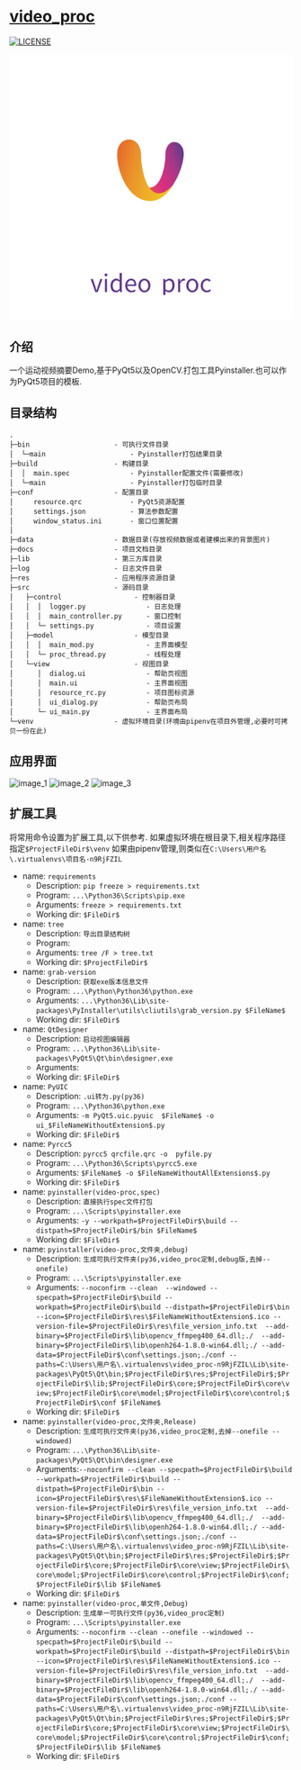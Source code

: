 
# [video_proc](https://github.com/Mainvooid/video_proc)
[![LICENSE](https://img.shields.io/badge/license-MIT-blue.svg)]()

![video_proc](icon.svg)

## 介绍

一个运动视频摘要Demo,基于PyQt5以及OpenCV.打包工具Pyinstaller.也可以作为PyQt5项目的模板.

## 目录结构
```
.
├─bin                     - 可执行文件目录
│  └─main                     - Pyinstaller打包结果目录
├─build                   - 构建目录
│  │  main.spec               - Pyinstaller配置文件(需要修改)
│  └─main                     - Pyinstaller打包临时目录
├─conf                    - 配置目录
│     resource.qrc            - PyQt5资源配置
│     settings.json           - 算法参数配置
│     window_status.ini       - 窗口位置配置
│
├─data                    - 数据目录(存放视频数据或者建模出来的背景图片)
├─docs                    - 项目文档目录
├─lib                     - 第三方库目录
├─log                     - 日志文件目录
├─res                     - 应用程序资源目录
├─src                     - 源码目录
│   ├─control                  - 控制器目录
│   │  │  logger.py               - 日志处理
│   │  │  main_controller.py      - 窗口控制
│   │  └─ settings.py             - 项目设置
│   ├─model                    - 模型目录
│   │  │  main_mod.py             - 主界面模型
│   │  └─ proc_thread.py          - 线程处理
│   └─view                     - 视图目录
│      │  dialog.ui               - 帮助页视图
│      │  main.ui                 - 主界面视图
│      │  resource_rc.py          - 项目图标资源
│      │  ui_dialog.py            - 帮助页布局
│      └─ ui_main.py              - 主界面布局
└─venv                    - 虚拟环境目录(环境由pipenv在项目外管理,必要时可拷贝一份在此)
```
## 应用界面
![image_1](docs/image_1.jpg)
![image_2](docs/image_2.jpg)
![image_3](docs/image_3.png)

## 扩展工具
将常用命令设置为扩展工具,以下供参考.
如果虚拟环境在根目录下,相关程序路径指定`$ProjectFileDir$\venv`
如果由pipenv管理,则类似在`C:\Users\用户名\.virtualenvs\项目名-n9RjFZIL`

- name: `requirements`
   - Description: `pip freeze > requirements.txt`
   - Program: `...\Python36\Scripts\pip.exe`
   - Arguments: `freeze > requirements.txt`
   - Working dir: `$FileDir$`
- name: `tree`
   - Description: `导出目录结构树`
   - Program:
   - Arguments: `tree /F > tree.txt`
   - Working dir: `$ProjectFileDir$`
- name: `grab-version`
   - Description: `获取exe版本信息文件`
   - Program: `...\Python\Python36\python.exe`
   - Arguments: `...\Python36\Lib\site-packages\PyInstaller\utils\cliutils\grab_version.py $FileName$`
   - Working dir: `$FileDir$`
- name: `QtDesigner`
   - Description: `启动视图编辑器`
   - Program: `...\Python36\Lib\site-packages\PyQt5\Qt\bin\designer.exe`
   - Arguments:
   - Working dir: `$FileDir$`
- name: `PyUIC`
   - Description: `.ui转为.py(py36)`
   - Program: `...\Python36\python.exe`
   - Arguments: `-m PyQt5.uic.pyuic  $FileName$ -o ui_$FileNameWithoutExtension$.py`
   - Working dir: `$FileDir$`
- name: `Pyrcc5`
   - Description: `pyrcc5 qrcfile.qrc -o  pyfile.py`
   - Program: `...\Python36\Scripts\pyrcc5.exe`
   - Arguments: `$FileName$ -o $FileNameWithoutAllExtensions$.py`
   - Working dir: `$FileDir$`
- name: `pyinstaller(video-proc,spec)`
   - Description: `直接执行spec文件打包`
   - Program: `...\Scripts\pyinstaller.exe`
   - Arguments: `-y --workpath=$ProjectFileDir$\build --distpath=$ProjectFileDir$/bin $FileName$`
   - Working dir: `$FileDir$`
- name: `pyinstaller(video-proc,文件夹,debug)`
   - Description: `生成可执行文件夹(py36,video_proc定制,debug版,去掉--onefile)`
   - Program: `...\Scripts\pyinstaller.exe`
   - Arguments: `--noconfirm --clean  --windowed --specpath=$ProjectFileDir$\build --workpath=$ProjectFileDir$\build --distpath=$ProjectFileDir$\bin --icon=$ProjectFileDir$\res\$FileNameWithoutExtension$.ico --version-file=$ProjectFileDir$\res\file_version_info.txt  --add-binary=$ProjectFileDir$\lib\opencv_ffmpeg400_64.dll;./  --add-binary=$ProjectFileDir$\lib\openh264-1.8.0-win64.dll;./ --add-data=$ProjectFileDir$\conf\settings.json;./conf --paths=C:\Users\用户名\.virtualenvs\video_proc-n9RjFZIL\Lib\site-packages\PyQt5\Qt\bin;$ProjectFileDir$\res;$ProjectFileDir$;$ProjectFileDir$\lib;$ProjectFileDir$\core;$ProjectFileDir$\core\view;$ProjectFileDir$\core\model;$ProjectFileDir$\core\control;$ProjectFileDir$\conf $FileName$`
   - Working dir: `$FileDir$`
- name: `pyinstaller(video-proc,文件夹,Release)`
   - Description: `生成可执行文件夹(py36,video_proc定制,去掉--onefile --windowed)`
   - Program: `...\Python36\Lib\site-packages\PyQt5\Qt\bin\designer.exe`
   - Arguments:`--noconfirm --clean --specpath=$ProjectFileDir$\build --workpath=$ProjectFileDir$\build --distpath=$ProjectFileDir$\bin --icon=$ProjectFileDir$\res\$FileNameWithoutExtension$.ico --version-file=$ProjectFileDir$\res\file_version_info.txt  --add-binary=$ProjectFileDir$\lib\opencv_ffmpeg400_64.dll;./  --add-binary=$ProjectFileDir$\lib\openh264-1.8.0-win64.dll;./ --add-data=$ProjectFileDir$\conf\settings.json;./conf --paths=C:\Users\用户名\.virtualenvs\video_proc-n9RjFZIL\Lib\site-packages\PyQt5\Qt\bin;$ProjectFileDir$\res;$ProjectFileDir$;$ProjectFileDir$\core;$ProjectFileDir$\core\view;$ProjectFileDir$\core\model;$ProjectFileDir$\core\control;$ProjectFileDir$\conf;$ProjectFileDir$\lib $FileName$`
   - Working dir: `$FileDir$`
- name: `pyinstaller(video-proc,单文件,Debug)`
   - Description: `生成单一可执行文件(py36,video_proc定制)`
   - Program: `...\Scripts\pyinstaller.exe`
   - Arguments: `--noconfirm --clean --onefile --windowed --specpath=$ProjectFileDir$\build --workpath=$ProjectFileDir$\build --distpath=$ProjectFileDir$\bin --icon=$ProjectFileDir$\res\$FileNameWithoutExtension$.ico --version-file=$ProjectFileDir$\res\file_version_info.txt  --add-binary=$ProjectFileDir$\lib\opencv_ffmpeg400_64.dll;./  --add-binary=$ProjectFileDir$\lib\openh264-1.8.0-win64.dll;./ --add-data=$ProjectFileDir$\conf\settings.json;./conf --paths=C:\Users\用户名\.virtualenvs\video_proc-n9RjFZIL\Lib\site-packages\PyQt5\Qt\bin;$ProjectFileDir$\res;$ProjectFileDir$;$ProjectFileDir$\core;$ProjectFileDir$\core\view;$ProjectFileDir$\core\model;$ProjectFileDir$\core\control;$ProjectFileDir$\conf;$ProjectFileDir$\lib $FileName$`
   - Working dir: `$FileDir$`


